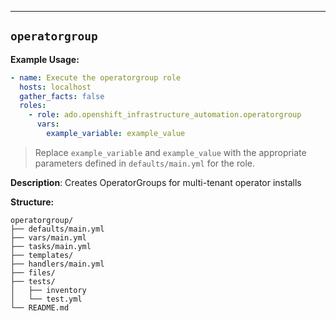---

## `operatorgroup`

**Example Usage:**

```yaml
- name: Execute the operatorgroup role
  hosts: localhost
  gather_facts: false
  roles:
    - role: ado.openshift_infrastructure_automation.operatorgroup
      vars:
        example_variable: example_value
```

> Replace `example_variable` and `example_value` with the appropriate parameters defined in `defaults/main.yml` for the role.


**Description**: Creates OperatorGroups for multi-tenant operator installs

**Structure:**
```
operatorgroup/
├── defaults/main.yml
├── vars/main.yml
├── tasks/main.yml
├── templates/
├── handlers/main.yml
├── files/
├── tests/
│   ├── inventory
│   └── test.yml
└── README.md
```